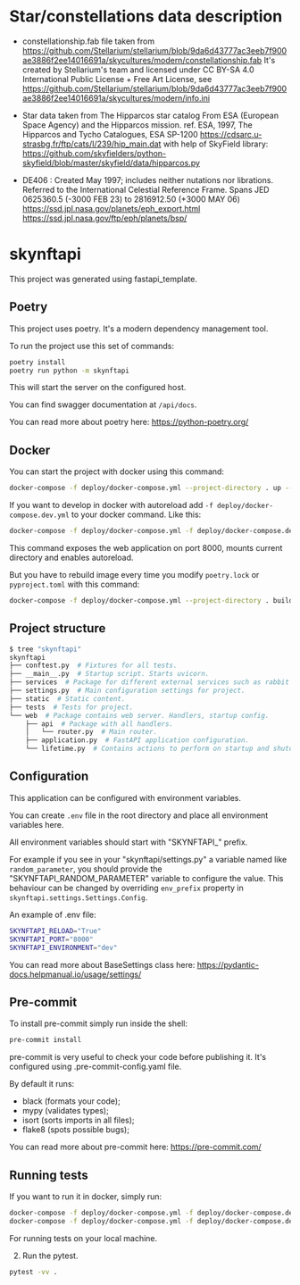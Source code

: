 # Star/constellations data description

* constellationship.fab file taken from https://github.com/Stellarium/stellarium/blob/9da6d43777ac3eeb7f900ae3886f2ee14016691a/skycultures/modern/constellationship.fab
It's created by Stellarium's team and licensed under CC BY-SA 4.0 International Public License + Free Art License, see https://github.com/Stellarium/stellarium/blob/9da6d43777ac3eeb7f900ae3886f2ee14016691a/skycultures/modern/info.ini

* Star data taken from The Hipparcos star catalog
From ESA (European Space Agency) and the Hipparcos mission.
ref. ESA, 1997, The Hipparcos and Tycho Catalogues, ESA SP-1200
https://cdsarc.u-strasbg.fr/ftp/cats/I/239/hip_main.dat
with help of SkyField library: https://github.com/skyfielders/python-skyfield/blob/master/skyfield/data/hipparcos.py

* DE406 : Created May 1997; includes neither nutations nor librations.
Referred to the International Celestial Reference Frame.
Spans JED 0625360.5 (-3000 FEB 23) to 2816912.50 (+3000 MAY 06)
https://ssd.jpl.nasa.gov/planets/eph_export.html
https://ssd.jpl.nasa.gov/ftp/eph/planets/bsp/

# skynftapi

This project was generated using fastapi_template.

## Poetry

This project uses poetry. It's a modern dependency management
tool.

To run the project use this set of commands:

```bash
poetry install
poetry run python -m skynftapi
```

This will start the server on the configured host.

You can find swagger documentation at `/api/docs`.

You can read more about poetry here: https://python-poetry.org/

## Docker

You can start the project with docker using this command:

```bash
docker-compose -f deploy/docker-compose.yml --project-directory . up --build
```

If you want to develop in docker with autoreload add `-f deploy/docker-compose.dev.yml` to your docker command.
Like this:

```bash
docker-compose -f deploy/docker-compose.yml -f deploy/docker-compose.dev.yml --project-directory . up --build
```

This command exposes the web application on port 8000, mounts current directory and enables autoreload.

But you have to rebuild image every time you modify `poetry.lock` or `pyproject.toml` with this command:

```bash
docker-compose -f deploy/docker-compose.yml --project-directory . build
```

## Project structure

```bash
$ tree "skynftapi"
skynftapi
├── conftest.py  # Fixtures for all tests.
├── __main__.py  # Startup script. Starts uvicorn.
├── services  # Package for different external services such as rabbit or redis etc.
├── settings.py  # Main configuration settings for project.
├── static  # Static content.
├── tests  # Tests for project.
└── web  # Package contains web server. Handlers, startup config.
    ├── api  # Package with all handlers.
    │   └── router.py  # Main router.
    ├── application.py  # FastAPI application configuration.
    └── lifetime.py  # Contains actions to perform on startup and shutdown.
```

## Configuration

This application can be configured with environment variables.

You can create `.env` file in the root directory and place all
environment variables here.

All environment variables should start with "SKYNFTAPI_" prefix.

For example if you see in your "skynftapi/settings.py" a variable named like
`random_parameter`, you should provide the "SKYNFTAPI_RANDOM_PARAMETER"
variable to configure the value. This behaviour can be changed by overriding `env_prefix` property
in `skynftapi.settings.Settings.Config`.

An example of .env file:
```bash
SKYNFTAPI_RELOAD="True"
SKYNFTAPI_PORT="8000"
SKYNFTAPI_ENVIRONMENT="dev"
```

You can read more about BaseSettings class here: https://pydantic-docs.helpmanual.io/usage/settings/

## Pre-commit

To install pre-commit simply run inside the shell:
```bash
pre-commit install
```

pre-commit is very useful to check your code before publishing it.
It's configured using .pre-commit-config.yaml file.

By default it runs:
* black (formats your code);
* mypy (validates types);
* isort (sorts imports in all files);
* flake8 (spots possible bugs);


You can read more about pre-commit here: https://pre-commit.com/


## Running tests

If you want to run it in docker, simply run:

```bash
docker-compose -f deploy/docker-compose.yml -f deploy/docker-compose.dev.yml --project-directory . run --build --rm api pytest -vv .
docker-compose -f deploy/docker-compose.yml -f deploy/docker-compose.dev.yml --project-directory . down
```

For running tests on your local machine.


2. Run the pytest.
```bash
pytest -vv .
```
